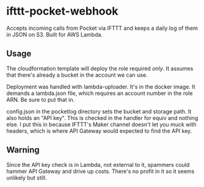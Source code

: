 # ifttt-pocket-webhook

Accepts incoming calls from Pocket via IFTTT and keeps a daily log of them in
JSON on S3. Built for AWS Lambda.

## Usage

The cloudformation template will deploy the role required *only*. It assumes that
there's already a bucket in the account we can use.

Deployment was handled with lambda-uploader. It's in the docker image. It demands
a lambda.json file, which requires an account number in the role ARN. Be sure to
put that in.

config.json in the pocketlog directory sets the bucket and storage path. It also
holds an "API key". This is checked in the handler for equiv and nothing else. I
put this in because IFTTT's Maker channel doesn't let you muck with headers, which
is where API Gateway would expected to find the API key.

## Warning

Since the API key check is in Lambda, not external to it, spammers could hammer
API Gateway and drive up costs. There's no profit in it so it seems unlikely
but still.
